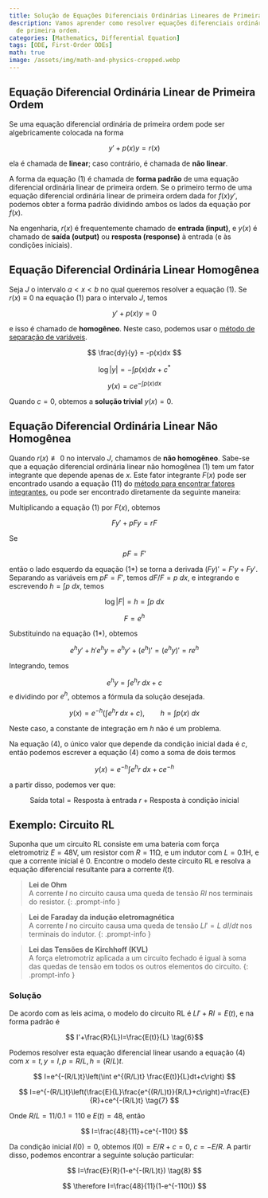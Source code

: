 ```yaml
---
title: Solução de Equações Diferenciais Ordinárias Lineares de Primeira Ordem
description: Vamos aprender como resolver equações diferenciais ordinárias lineares
  de primeira ordem.
categories: [Mathematics, Differential Equation]
tags: [ODE, First-Order ODEs]
math: true
image: /assets/img/math-and-physics-cropped.webp
---
```

## Equação Diferencial Ordinária Linear de Primeira Ordem
Se uma equação diferencial ordinária de primeira ordem pode ser algebricamente colocada na forma

$$ y'+p(x)y=r(x) \tag{1} $$

ela é chamada de **linear**; caso contrário, é chamada de **não linear**.

A forma da equação (1) é chamada de **forma padrão** de uma equação diferencial ordinária linear de primeira ordem. Se o primeiro termo de uma equação diferencial ordinária linear de primeira ordem dada for $f(x)y'$, podemos obter a forma padrão dividindo ambos os lados da equação por $f(x)$.

Na engenharia, $r(x)$ é frequentemente chamado de **entrada (input)**, e $y(x)$ é chamado de **saída (output)** ou **resposta (response)** à entrada (e às condições iniciais).

## Equação Diferencial Ordinária Linear Homogênea
Seja $J$ o intervalo $a<x<b$ no qual queremos resolver a equação (1). Se $r(x)\equiv 0$ na equação (1) para o intervalo $J$, temos

$$ y'+p(x)y=0 \tag{2}$$

e isso é chamado de **homogêneo**. Neste caso, podemos usar o [método de separação de variáveis](/posts/Separation-of-Variables/).

$$ \frac{dy}{y} = -p(x)dx $$

$$ \log |y| = -\int p(x)dx + c^* $$

$$ y(x) = ce^{-\int p(x)dx} \tag{3}$$

Quando $c=0$, obtemos a **solução trivial** $y(x)=0$.

## Equação Diferencial Ordinária Linear Não Homogênea
Quando $r(x)\not\equiv 0$ no intervalo $J$, chamamos de **não homogêneo**. Sabe-se que a equação diferencial ordinária linear não homogênea (1) tem um fator integrante que depende apenas de $x$. Este fator integrante $F(x)$ pode ser encontrado usando a equação (11) do [método para encontrar fatores integrantes](/posts/Exact-Differential-Equation-and-Integrating-Factor/#método-para-encontrar-o-fator-integrante), ou pode ser encontrado diretamente da seguinte maneira:

Multiplicando a equação (1) por $F(x)$, obtemos

$$ Fy'+pFy=rF \tag{1*} $$

Se

$$ pF=F' $$

então o lado esquerdo da equação (1*) se torna a derivada $(Fy)'=F'y+Fy'$. Separando as variáveis em $pF=F'$, temos $dF/F=p\ dx$, e integrando e escrevendo $h=\int p\ dx$, temos

$$ \log |F|=h=\int p\ dx $$

$$ F = e^h $$

Substituindo na equação (1*), obtemos

$$ e^hy'+h'e^hy=e^hy'+(e^h)'=(e^hy)'=re^h $$

Integrando, temos

$$ e^hy=\int e^hr\ dx + c $$
e dividindo por $e^h$, obtemos a fórmula da solução desejada.

$$ y(x)=e^{-h}\left(\int e^hr\ dx + c\right),\qquad h=\int p(x)\ dx \tag{4} $$

Neste caso, a constante de integração em $h$ não é um problema.

Na equação (4), o único valor que depende da condição inicial dada é $c$, então podemos escrever a equação (4) como a soma de dois termos

$$ y(x)=e^{-h}\int e^hr\ dx + ce^{-h} \tag{4*} $$

a partir disso, podemos ver que:

$$ \text{Saída total}=\text{Resposta à entrada }r+\text{Resposta à condição inicial} \tag{5} $$

## Exemplo: Circuito RL
Suponha que um circuito RL consiste em uma bateria com força eletromotriz $E=48\textrm{V}$, um resistor com $R=11\mathrm{\Omega}$, e um indutor com $L=0.1\text{H}$, e que a corrente inicial é 0. Encontre o modelo deste circuito RL e resolva a equação diferencial resultante para a corrente $I(t)$.
> **Lei de Ohm**  
> A corrente $I$ no circuito causa uma queda de tensão $RI$ nos terminais do resistor.
{: .prompt-info }

> **Lei de Faraday da indução eletromagnética**  
> A corrente $I$ no circuito causa uma queda de tensão $LI'=L\ dI/dt$ nos terminais do indutor.
{: .prompt-info }

> **Lei das Tensões de Kirchhoff (KVL)**  
> A força eletromotriz aplicada a um circuito fechado é igual à soma das quedas de tensão em todos os outros elementos do circuito.
{: .prompt-info }

### Solução
De acordo com as leis acima, o modelo do circuito RL é $LI'+RI=E(t)$, e na forma padrão é

$$ I'+\frac{R}{L}I=\frac{E(t)}{L} \tag{6}$$

Podemos resolver esta equação diferencial linear usando a equação (4) com $x=t, y=I, p=R/L, h=(R/L)t$.

$$ I=e^{-(R/L)t}\left(\int e^{(R/L)t} \frac{E(t)}{L}dt+c\right) $$

$$ I=e^{-(R/L)t}\left(\frac{E}{L}\frac{e^{(R/L)t}}{R/L}+c\right)=\frac{E}{R}+ce^{-(R/L)t} \tag{7} $$

Onde $R/L=11/0.1=110$ e $E(t)=48$, então

$$ I=\frac{48}{11}+ce^{-110t} $$

Da condição inicial $I(0)=0$, obtemos $I(0)=E/R+c=0$, $c=-E/R$. A partir disso, podemos encontrar a seguinte solução particular:

$$ I=\frac{E}{R}(1-e^{-(R/L)t}) \tag{8} $$

$$ \therefore I=\frac{48}{11}(1-e^{-110t}) $$
